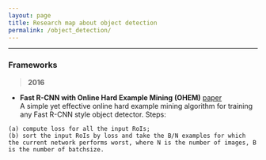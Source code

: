 ```yaml
---
layout: page
title: Research map about object detection
permalink: /object_detection/
---
```


------

### Frameworks

> **2016**

* **Fast R-CNN with Online Hard Example Mining (OHEM)** 
[paper](http://arxiv.org/abs/1604.03540)  
A simple yet effective online hard example mining algorithm for training any Fast R-CNN style object detector. Steps:  
```
(a) compute loss for all the input RoIs;  
(b) sort the input RoIs by loss and take the B/N examples for which the current network performs worst, where N is the number of images, B is the number of batchsize.
```

###

